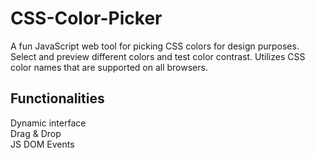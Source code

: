 # CSS-Color-Picker
A fun JavaScript web tool for picking CSS colors for design purposes. Select and preview different colors and test color contrast. Utilizes CSS color names that are supported on all browsers. 

## Functionalities
Dynamic interface \
Drag & Drop \
JS DOM Events

